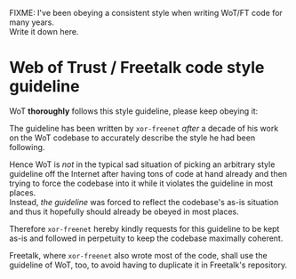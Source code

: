 FIXME: I've been obeying a consistent style when writing WoT/FT code for many years.  
Write it down here.
# Web of Trust / Freetalk code style guideline

WoT **thoroughly** follows this style guideline, please keep obeying it:

The guideline has been written by `xor-freenet` *after* a decade of his work on the WoT codebase to
accurately describe the style he had been following.

Hence WoT is *not* in the typical sad situation of picking an arbitrary style guideline off the
Internet after having tons of code at hand already and then trying to force the codebase into it
while it violates the guideline in most places.  
Instead, *the guideline* was forced to reflect the codebase's as-is situation and thus it hopefully
should already be obeyed in most places.

Therefore `xor-freenet` hereby kindly requests for this guideline to be kept as-is and followed in
perpetuity to keep the codebase maximally coherent.

Freetalk, where `xor-freenet` also wrote most of the code, shall use the guideline of WoT, too, to
avoid having to duplicate it in Freetalk's repository.
